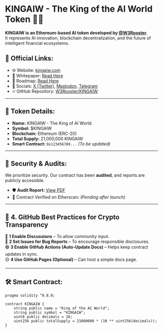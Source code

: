 # KINGAIW - The King of the AI World Token 👑🤖

**KINGAIW is an Ethereum-based AI token developed by [@W3Rooster](https://x.com/W3Rooster).**  
It represents AI innovation, blockchain decentralization, and the future of intelligent financial ecosystems.

## 🔗 Official Links:
- 🌐 Website: [kingaiw.com](https://kingaiw.com)
- 📄 Whitepaper: [Read Here](https://kingaiw.com/index.php/whitepaper/)
- 📜 Roadmap: [Read Here](https://kingaiw.com/index.php/roadmap/)
- 📢 Socials: [X (Twitter)](https://x.com/KingaiwETH), [Mastodon](https://mastodon.social/@kingaiw), [Telegram](https://t.me/KINGAIW)
- 🔥 GitHub Repository: [W3Rooster/KINGAIW](https://github.com/W3Rooster/KINGAIW)

---

## 📌 Token Details:
- **Name:** KINGAIW - The King of AI World
- **Symbol:** $KINGAIW
- **Blockchain:** Ethereum (ERC-20)
- **Total Supply:** 21,000,000 KINGAIW
- **Smart Contract:** `0x123456789...` *(To be updated)*

---

## 🔐 Security & Audits:
We prioritize security. Our contract has been **audited**, and reports are publicly accessible.  
- 🛡️ **Audit Report:** [View PDF](https://kingaiw.com/audit.pdf)
- 🔑 Contract Verified on Etherscan: *(Pending after launch)*

---

## 📌 **4. GitHub Best Practices for Crypto Transparency**  

🔴 **1 Enable Discussions** – To allow community input.  
🔵 **2 Set Issues for Bug Reports** – To encourage responsible disclosures.  
🟢 **3 Enable GitHub Actions (Auto-Update Docs)** – Helps keep contract updates in sync.  
🟡 **4 Use GitHub Pages (Optional)** – Can host a simple docs page.  

---

## 🛠️ Smart Contract:
```solidity
pragma solidity ^0.8.0;

contract KINGAIW {
    string public name = "King of the AI World";
    string public symbol = "KINGAIW";
    uint8 public decimals = 18;
    uint256 public totalSupply = 21000000 * (10 ** uint256(decimals));
}


